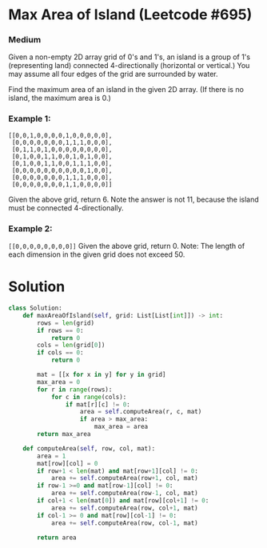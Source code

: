Max Area of Island (Leetcode #695)
===============================
### Medium
Given a non-empty 2D array grid of 0's and 1's, an island is a group of 1's (representing land) connected 4-directionally (horizontal or vertical.) You may assume all four edges of the grid are surrounded by water.

Find the maximum area of an island in the given 2D array. (If there is no island, the maximum area is 0.)

### Example 1:
```
[[0,0,1,0,0,0,0,1,0,0,0,0,0],
 [0,0,0,0,0,0,0,1,1,1,0,0,0],
 [0,1,1,0,1,0,0,0,0,0,0,0,0],
 [0,1,0,0,1,1,0,0,1,0,1,0,0],
 [0,1,0,0,1,1,0,0,1,1,1,0,0],
 [0,0,0,0,0,0,0,0,0,0,1,0,0],
 [0,0,0,0,0,0,0,1,1,1,0,0,0],
 [0,0,0,0,0,0,0,1,1,0,0,0,0]]
```
Given the above grid, return 6. Note the answer is not 11, because the island must be connected 4-directionally.

### Example 2:
`[[0,0,0,0,0,0,0,0]]`
Given the above grid, return 0.
Note: The length of each dimension in the given grid does not exceed 50.

Solution
========

```python
class Solution:
    def maxAreaOfIsland(self, grid: List[List[int]]) -> int:
        rows = len(grid)
        if rows == 0:
            return 0
        cols = len(grid[0])
        if cols == 0:
            return 0

        mat = [[x for x in y] for y in grid]
        max_area = 0
        for r in range(rows):
            for c in range(cols):
                if mat[r][c] != 0:
                    area = self.computeArea(r, c, mat)
                    if area > max_area:
                        max_area = area
        return max_area

    def computeArea(self, row, col, mat):
        area = 1
        mat[row][col] = 0
        if row+1 < len(mat) and mat[row+1][col] != 0:
            area += self.computeArea(row+1, col, mat)
        if row-1 >=0 and mat[row-1][col] != 0:
            area += self.computeArea(row-1, col, mat)
        if col+1 < len(mat[0]) and mat[row][col+1] != 0:
            area += self.computeArea(row, col+1, mat)
        if col-1 >= 0 and mat[row][col-1] != 0:
            area += self.computeArea(row, col-1, mat)

        return area
```
